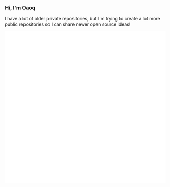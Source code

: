 ### Hi, I'm 0aoq

I have a lot of older private repositories, but I'm trying to create a lot more public repositories so I can share newer open source ideas!

![Metrics](https://github.com/0aoq/0aoq/blob/main/github-metrics.svg)
